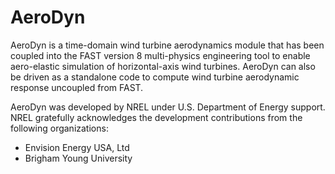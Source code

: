 # AeroDyn
AeroDyn is a time-domain wind turbine aerodynamics module that has been coupled into the FAST version 8 multi-physics engineering tool to enable aero-elastic simulation of horizontal-axis wind turbines. AeroDyn can also be driven as a standalone code to compute wind turbine aerodynamic response uncoupled from FAST.

AeroDyn was developed by NREL under U.S. Department of Energy support.  NREL gratefully acknowledges the development contributions from the following organizations:
* Envision Energy USA, Ltd
* Brigham Young University